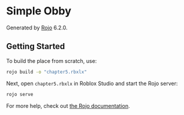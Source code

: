 # Simple Obby
Generated by [Rojo](https://github.com/rojo-rbx/rojo) 6.2.0.

## Getting Started
To build the place from scratch, use:

```bash
rojo build -o "chapter5.rbxlx"
```

Next, open `chapter5.rbxlx` in Roblox Studio and start the Rojo server:

```bash
rojo serve
```

For more help, check out [the Rojo documentation](https://rojo.space/docs).
